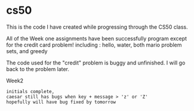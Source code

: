 # cs50

This is the code I have created while progressing through the CS50 class.

All of the Week one assignments have been successfully program except for the credit card problem!
	including : hello, water, both mario problem sets, and greedy


The code used for the "credit" problem is buggy and unfinished. I will go back to the problem later.

Week2

	initials complete,
	caesar still has bugs when key + message > 'z' or 'Z'
	hopefully will have bug fixed by tomorrow

